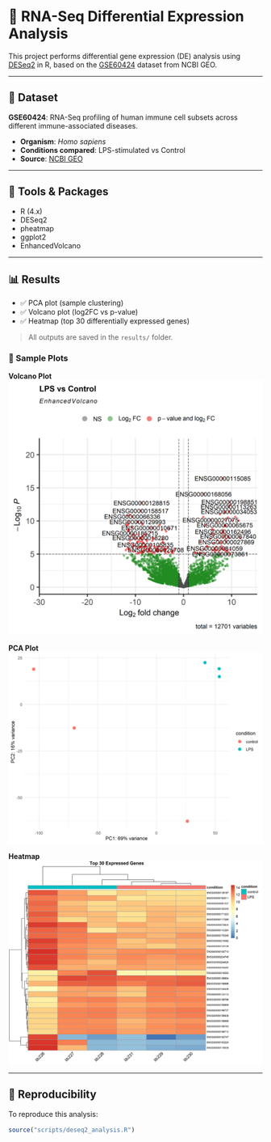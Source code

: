 # 🧬 RNA-Seq Differential Expression Analysis

This project performs differential gene expression (DE) analysis using [DESeq2](https://bioconductor.org/packages/release/bioc/html/DESeq2.html) in R, based on the [GSE60424](https://www.ncbi.nlm.nih.gov/geo/query/acc.cgi?acc=GSE60424) dataset from NCBI GEO.

---

## 📁 Dataset

**GSE60424**: RNA-Seq profiling of human immune cell subsets across different immune-associated diseases.

- **Organism**: *Homo sapiens*
- **Conditions compared**: LPS-stimulated vs Control
- **Source**: [NCBI GEO](https://www.ncbi.nlm.nih.gov/geo/query/acc.cgi?acc=GSE60424)

---

## 🧪 Tools & Packages

- R (4.x)
- DESeq2
- pheatmap
- ggplot2
- EnhancedVolcano

---

## 📊 Results

- ✅ PCA plot (sample clustering)
- ✅ Volcano plot (log2FC vs p-value)
- ✅ Heatmap (top 30 differentially expressed genes)

> All outputs are saved in the `results/` folder.

### 🔬 Sample Plots

**Volcano Plot**  
![Volcano Plot](results/volcano_plot.png)

**PCA Plot**  
![PCA Plot](results/pca_plot.png)

**Heatmap**  
![Heatmap](results/heatmap.png)

---

## 🔁 Reproducibility

To reproduce this analysis:

```r
source("scripts/deseq2_analysis.R")

